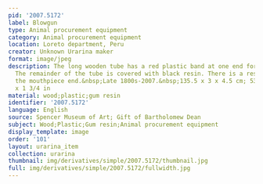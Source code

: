 ```yaml
---
pid: '2007.5172'
label: Blowgun
type: Animal procurement equipment
category: Animal procurement equipment
location: Loreto department, Peru
creator: Unknown Urarina maker
format: image/jpeg
description: The long wooden tube has a red plastic band at one end for a mouthpiece.
  The remainder of the tube is covered with black resin. There is a resin knob near
  the mouthpiece end.&nbsp;Late 1800s-2007.&nbsp;135.5 x 3 x 4.5 cm; 53 3/8 x 1 1/8
  x 1 3/4 in
material: wood;plastic;gum resin
identifier: '2007.5172'
language: English
source: Spencer Museum of Art; Gift of Bartholomew Dean
subject: Wood;Plastic;Gum resin;Animal procurement equipment
display_template: image
order: '101'
layout: urarina_item
collection: urarina
thumbnail: img/derivatives/simple/2007.5172/thumbnail.jpg
full: img/derivatives/simple/2007.5172/fullwidth.jpg
---
```

